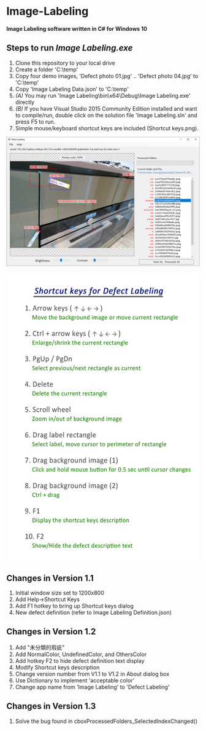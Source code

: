 # Image-Labeling
#### Image Labeling software written in C# for __Windows 10__

## Steps to run *Image Labeling.exe*
1. Clone this repository to your local drive
2. Create a folder 'C:\temp'
3. Copy four demo images, 'Defect photo 01.jpg' .. 'Defect photo 04.jpg' to 'C:\temp'
4. Copy 'Image Labeling Data.json' to 'C:\temp'
5. *(A)* You may run 'Image Labeling\bin\x64\Debug\Image Labeling.exe' directly
6. *(B)* If you have Visual Studio 2015 Community Edition installed and want to compile/run, double click on the solution file 'Image Labeling.sln' and press F5 to run.
7. Simple mouse/keyboard shortcut keys are included (Shortcut keys.png).


![Sample output screen](https://github.com/astri-ics/Image-Labeling/blob/master/Sampleoutputscreen05.png "Sample output screen")


![Shortcut keys](https://github.com/astri-ics/Image-Labeling/blob/master/Shortcutkeys.png "Shortcut keys")

## Changes in Version 1.1
1. Initial window size set to 1200x800
2. Add Help->Shortcut Keys
3. Add F1 hotkey to bring up Shortcut keys dialog
4. New defect definition (refer to Image Labeling Definition.json)

## Changes in Version 1.2
1. Add "未分類的瑕疵"
2. Add NormalColor, UndefinedColor, and OthersColor
3. Add hotkey F2 to hide defect definition text display
4. Modify Shortcut keys description
5. Change version number from V1.1 to V1.2 in About dialog box
6. Use Dictionary to implement 'acceptable color'
7. Change app name from 'Image Labeling' to 'Defect Labeling'

## Changes in Version 1.3
1. Solve the bug found in cboxProcessedFolders_SelectedIndexChanged()
